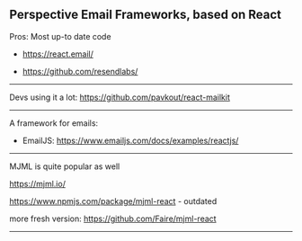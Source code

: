 ## Perspective Email Frameworks, based on React

Pros: Most up-to date code

- https://react.email/

- https://github.com/resendlabs/

---

Devs using it a lot: https://github.com/pavkout/react-mailkit


---
 A framework for emails: 
- EmailJS: https://www.emailjs.com/docs/examples/reactjs/

---

MJML is quite popular as well

https://mjml.io/

https://www.npmjs.com/package/mjml-react - outdated

more fresh version: https://github.com/Faire/mjml-react

---
